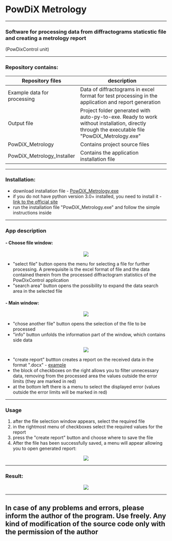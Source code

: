 # PowDiX Metrology
____
### Software for processing data from diffractograms staticstic file and creating a metrology report 
(PowDixControl unit)
____
### Repository contains:
Repository files| description
----------------------------|----------------------------
Example data for processing | Data of diffractograms in excel format for test processing in the application and report generation
Output file                 | Project folder generated with auto-py-to-exe. Ready to work without installation, directly through the executable file "PowDiX_Metrology.exe" 
PowDiX_Metrology            | Contains project source files
PowDiX_Metrology_Installer  | Contains the application installation file
____
### Installation:
* download installation file - [PowDiX_Metrology.exe](https://github.com/cherkesovbasil/diffractogram_data_processing/raw/main/PowDiX_Metrology_Installer/PowDiX_Metrology.exe)
* if you do not have python version 3.0+ installed, you need to install it - [link to the official site](https://www.python.org/downloads/windows/)
* run the installation file "PowDiX_Metrology.exe" and follow the simple instructions inside
____
### App description

#### - Choose file window:
<p align="center">
  <img src= "https://github.com/cherkesovbasil/diffractogram_data_processing/raw/main/Output%20file/readme_images/main%20window.png">
</p>

* "select file" button opens the menu for selecting a file for further processing. A prerequisite is the excel format of file and the data contained therein from the processed diffractogram statistics of the PowDixControl application
* "search area" button opens the possibility to expand the data search area in the selected file

#### - Main window:
<p align="center">
  <img src= "https://github.com/cherkesovbasil/diffractogram_data_processing/raw/main/Output%20file/readme_images/choose%20file%20window.png">
</p>

* "chose another file" button opens the selection of the file to be processed
* "info" button unfolds the information part of the window, which contains side data

<p align="center">
  <img src= "https://github.com/cherkesovbasil/diffractogram_data_processing/blob/main/Output%20file/readme_images/expended%20choose%20file%20window.png">
</p>

* "create report" buttton creates a report on the received data in the format ".docx" - [example](https://github.com/cherkesovbasil/diffractogram_data_processing/blob/main/Output%20file/readme_images/metrology_report.docx)
* the block of checkboxes on the right allows you to filter unnecessary data, removing from the processed area the values outside the error limits (they are marked in red)
* at the bottom left there is a menu to select the displayed error (values outside the error limits will be marked in red)

____

### Usage

1) after the file selection window appears, select the required file
2) in the rightmost menu of checkboxes select the required values for the report
3) press the "create report" button and choose where to save the file
4) After the file has been successfully saved, a menu will appear allowing you to open generated report:

<p align="center">
  <img src= "https://github.com/cherkesovbasil/diffractogram_data_processing/blob/main/Output%20file/readme_images/open%20file.png">
</p>

____

### Result:

<p align="center">
  <img src= "https://github.com/cherkesovbasil/diffractogram_data_processing/blob/main/Output%20file/readme_images/result.png">
</p>

____

## In case of any problems and errors, please inform the author of the program. Use freely. Any kind of modification of the source code only with the permission of the author
